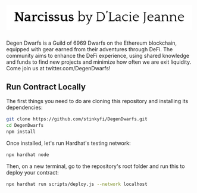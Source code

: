 # <img src="https://github.com/stinkyfi/DLacieTattoContracts/blob/main/images/NARCISSUS.png" width="500">

Degen Dwarfs is a Guild of 6969 Dwarfs on the Ethereum blockchain, equipped with gear earned from their adventures through DeFi. The community aims to enhance the DeFi experience, using shared knowledge and funds to find new projects and minimize how often we are exit liquidity. Come join us at twitter.com/DegenDwarfs!


## Run Contract Locally

The first things you need to do are cloning this repository and installing its
dependencies:

```sh
git clone https://github.com/stinkyfi/DegenDwarfs.git
cd DegenDwarfs
npm install
```

Once installed, let's run Hardhat's testing network:

```sh
npx hardhat node
```

Then, on a new terminal, go to the repository's root folder and run this to
deploy your contract:

```sh
npx hardhat run scripts/deploy.js --network localhost
```
